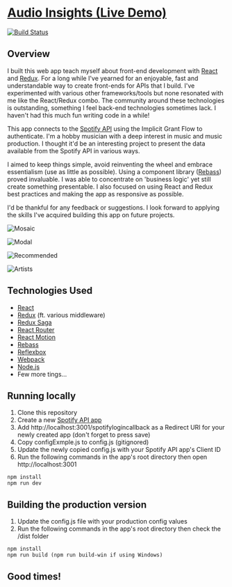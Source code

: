 # [Audio Insights (Live Demo)](http://ai.603.nu)

[![Build Status](https://semaphoreci.com/api/v1/jch254/audio-insights-2/branches/master/shields_badge.svg)](https://semaphoreci.com/jch254/audio-insights-2)

## Overview

I built this web app teach myself about front-end development with
[React](https://facebook.github.io/react/) and [Redux](http://redux.js.org).
For a long while I've yearned for an enjoyable, fast and understandable way to create
front-ends for APIs that I build. I've experimented with various other frameworks/tools
but none resonated with me like the React/Redux combo. The community around these
technologies is outstanding, something I feel back-end technologies sometimes lack. I
haven't had this much fun writing code in a while!

This app connects to the [Spotify API](https://developer.spotify.com/web-api/) using the Implicit
Grant Flow to authenticate. I'm a hobby musician with a deep interest in music and music production.
I thought it'd be an interesting project to present the data available from the Spotify API in
various ways.

I aimed to keep things simple, avoid reinventing the wheel and embrace essentialism (use as little
as possible). Using a component library ([Rebass](http://jxnblk.com/rebass/)) proved invaluable. I
was able to concentrate on 'business logic' yet still create something presentable. I also focused
on using React and Redux best practices and making the app as responsive as possible.

I'd be thankful for any feedback or suggestions. I look forward to applying the skills I've
acquired building this app on future projects.

![Mosaic](http://img.jch254.com/Mosaic.png)

![Modal](http://img.jch254.com/Modal.png)

![Recommended](http://img.jch254.com/Recommended.png)

![Artists](http://img.jch254.com/Artists.png)

## Technologies Used

* [React](https://facebook.github.io/react/)
* [Redux](https://github.com/reactjs/redux) (ft. various middleware)
* [Redux Saga](https://github.com/yelouafi/redux-saga/)
* [React Router](https://github.com/reactjs/react-router/)
* [React Motion](https://github.com/chenglou/react-motion)
* [Rebass](https://github.com/jxnblk/rebass)
* [Reflexbox](https://github.com/jxnblk/reflexbox)
* [Webpack](https://github.com/webpack/webpack)
* [Node.js](https://github.com/nodejs/node)
* Few more tings...

## Running locally

1. Clone this repository
2. Create a new [Spotify API app](https://developer.spotify.com/my-applications)
3. Add http://localhost:3001/spotifylogincallback as a Redirect URI for your newly created app (don't forget to press save)
4. Copy configExmple.js to config.js (gitignored)
5. Update the newly copied config.js with your Spotify API app's Client ID
6. Run the following commands in the app's root directory then open http://localhost:3001
```
npm install
npm run dev
```

## Building the production version
1. Update the config.js file with your production config values
2. Run the following commands in the app's root directory then check the /dist folder
```
npm install
npm run build (npm run build-win if using Windows)
```

## Good times!
